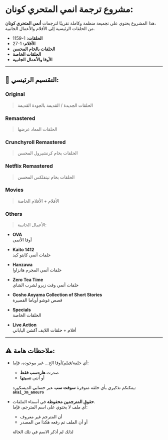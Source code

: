 # مشروع ترجمة انمي المتحري كونان:
هذا المشروع يحتوي على تجميعة منظمة وكاملة تقريبًا لترجمات **أنمي المتحري كونان**،  
من الحلقات الرئيسية إلى الأفلام والأعمال الجانبية.

- **الحلقات:** 1-1159
- **الأفلام:** 1-27
- **الحلقات بالخام المحسن**  
- **الحلقات الخاصة**  
- **الأوفا والأعمال الجانبية**

---

## 📂 التقسيم الرئيسي:

### **Original**
> الحلقات الجديدة / القديمة بالجودة القديمة

### **Remastered**
> الحلقات المعاد عرضها

### **Crunchyroll Remastered**
> الحلقات بخام كرنشيرول المحسن

### **Netflix Remastered**
> الحلقات بخام نيتفلكس المحسن

### **Movies**
> الأفلام + الأفلام الخاصة

### **Others**
> الأعمال الجانبية:

- **OVA**  
  أوفا الأنمي

- **Kaito 1412**  
  حلقات أنمي كايتو كيد

- **Hanzawa**  
  حلقات أنمي المجرم هانزاوا

- **Zero Tea Time**  
  حلقات أنمي وقت زيرو لشرب الشاي

- **Gosho Aoyama Collection of Short Stories**  
  قصص غوشو أوياما القصيرة

- **Specials**  
  الحلقات الخاصة

- **Live Action**  
  أفلام + حلقات اللايف آكشن الياباني

---

## ⚠️ ملاحظات هامة:

- أي حلقة/فيلم/أوفا الخ... غير موجودة، فإما:
  - صدرت **هاردسب فقط**
  - أو أنني **نسيتها**  

  يمكنكم تذكيري بأي حلقة متوفرة **سوفت سب** عبر حسابي الديسكورد:  
  **`akai_3m_amouro`**

- **حقوق المترجمين محفوظة** في أسماء الملفات.  
  أي ملف لا يحتوي على اسم المترجم، فإما:
  - أن المترجم غير معروف  
  - أو أن الملف تم رفعه هكذا من المصدر  

  لذلك لم أذكر الاسم في تلك الحالة
